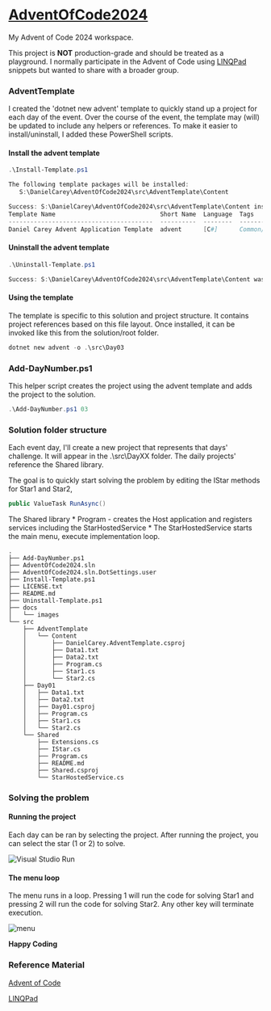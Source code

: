 ﻿# [AdventOfCode2024]( https://adventofcode.com/2024 )

My Advent of Code 2024 workspace.

This project is **NOT** production-grade and should be treated as a playground. I normally participate
in the Advent of Code using [LINQPad]( https://www.linqpad.net/ ) snippets but wanted to share 
with a broader group.


### AdventTemplate

I created the 'dotnet new advent' template to quickly stand up a project for each day
of the event. Over the course of the event, the template may (will) be
updated to include any helpers or references. To make it easier to install/uninstall, I added these PowerShell
scripts.

#### Install the advent template
```powershell
.\Install-Template.ps1

The following template packages will be installed:
   S:\DanielCarey\AdventOfCode2024\src\AdventTemplate\Content

Success: S:\DanielCarey\AdventOfCode2024\src\AdventTemplate\Content installed the following templates:
Template Name                             Short Name  Language  Tags
----------------------------------------  ----------  --------  --------------
Daniel Carey Advent Application Template  advent      [C#]      Common/Console
```

#### Uninstall the advent template
```powershell
.\Uninstall-Template.ps1

Success: S:\DanielCarey\AdventOfCode2024\src\AdventTemplate\Content was uninstalled.
```

#### Using the template

The template is specific to this solution and project structure. It contains project
references based on this file layout. Once installed, it can be invoked like this from
the solution/root folder.

```powershell
dotnet new advent -o .\src\Day03
```

### Add-DayNumber.ps1

This helper script creates the project using the advent template and 
adds the project to the solution. 

```powershell
.\Add-DayNumber.ps1 03
```

### Solution folder structure

Each event day, I'll create a new project that represents that days'
challenge. It will appear in the .\src\DayXX folder. The daily projects' reference
the Shared library. 

The goal is to quickly start solving the problem by editing
the IStar methods for Star1 and Star2,
```csharp
public ValueTask RunAsync()
```

The Shared library 
    * Program - creates the Host application and registers services including the StarHostedService
    * The StarHostedService starts the main menu, execute implementation loop.

```
.
├── Add-DayNumber.ps1
├── AdventOfCode2024.sln
├── AdventOfCode2024.sln.DotSettings.user
├── Install-Template.ps1
├── LICENSE.txt
├── README.md
├── Uninstall-Template.ps1
├── docs
│   └── images
└── src
    ├── AdventTemplate
    │   └── Content
    │       ├── DanielCarey.AdventTemplate.csproj
    │       ├── Data1.txt
    │       ├── Data2.txt
    │       ├── Program.cs
    │       ├── Star1.cs
    │       └── Star2.cs
    ├── Day01
    │   ├── Data1.txt
    │   ├── Data2.txt
    │   ├── Day01.csproj
    │   ├── Program.cs
    │   ├── Star1.cs
    │   └── Star2.cs
    └── Shared
        ├── Extensions.cs
        ├── IStar.cs
        ├── Program.cs
        ├── README.md
        ├── Shared.csproj
        └── StarHostedService.cs
```

### Solving the problem

#### Running the project

Each day can be ran by selecting the project. After running the 
project, you can select the star (1 or 2) to solve.

![Visual Studio Run]( ./docs/images/vs_run.png )

#### The menu loop

The menu runs in a loop. Pressing 1 will run the code for solving Star1
and pressing 2 will run the code for solving Star2. Any other key
will terminate execution.

![menu]( ./docs/images/menu.png )

**Happy Coding**

### Reference Material

[Advent of Code]( https://adventofcode.com/ )

[LINQPad]( https://www.linqpad.net/ )

